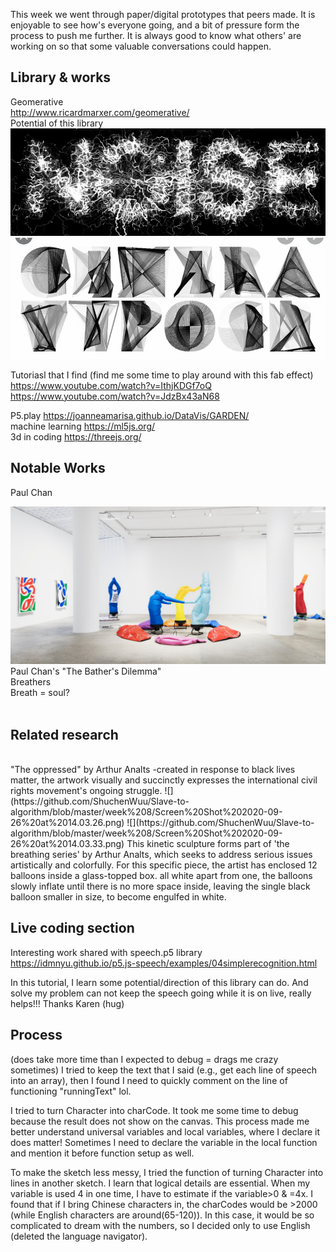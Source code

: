 This week we went through paper/digital prototypes that peers made. It is enjoyable to see how's everyone going, and a bit of pressure form the process to push me further. It is always good to know what others' are working on so that some valuable conversations could happen.

## Library & works
Geomerative </br>
http://www.ricardmarxer.com/geomerative/
</br>
Potential of this library
![](https://github.com/ShuchenWuu/Slave-to-algorithm/blob/master/week%208/Screen%20Shot%202020-09-26%20at%2013.49.50.png)
![](https://github.com/ShuchenWuu/Slave-to-algorithm/blob/master/week%208/Screen%20Shot%202020-09-26%20at%2013.50.11.png)
</br>

Tutoriasl that I find (find me some time to play around with this fab effect)
</br>
https://www.youtube.com/watch?v=IthjKDGf7oQ
</br>
https://www.youtube.com/watch?v=JdzBx43aN68

P5.play
https://joanneamarisa.github.io/DataVis/GARDEN/
</br>
machine learning
https://ml5js.org/
</br>
3d in coding
https://threejs.org/
</br>

## Notable Works
Paul Chan

![](https://github.com/ShuchenWuu/Slave-to-algorithm/blob/master/week%208/Screen%20Shot%202020-09-26%20at%2013.57.15.png)
Paul Chan's "The Bather's Dilemma" 
</br>
Breathers
</br>
Breath = soul?
</br>
</br>
## Related research
</br>
"The oppressed" by Arthur Analts -created in response to black lives matter, the artwork visually and succinctly expresses the international civil rights movement's ongoing struggle.
![](https://github.com/ShuchenWuu/Slave-to-algorithm/blob/master/week%208/Screen%20Shot%202020-09-26%20at%2014.03.26.png)
![](https://github.com/ShuchenWuu/Slave-to-algorithm/blob/master/week%208/Screen%20Shot%202020-09-26%20at%2014.03.33.png)
This kinetic sculpture forms part of 'the breathing series' by Arthur Analts, which seeks to address serious issues artistically and colorfully. For this specific piece, the artist has enclosed 12 balloons inside a glass-topped box. all white apart from one, the balloons slowly inflate until there is no more space inside, leaving the single black balloon smaller in size, to become engulfed in white. 



## Live coding section

Interesting work shared with speech.p5 library
</br>
https://idmnyu.github.io/p5.js-speech/examples/04simplerecognition.html 
</br>

In this tutorial, I learn some potential/direction of this library can do. And solve my problem can not keep the speech going while it is on live, really helps!!! Thanks Karen (hug)

## Process
(does take more time than I expected to debug = drags me crazy sometimes)
I tried to keep the text that I said (e.g., get each line of speech into an array), then I found I need to quickly comment on the line of functioning "runningText" lol.

I tried to turn Character into charCode. It took me some time to debug because the result does not show on the canvas. This process made me better understand universal variables and local variables, where I declare it does matter! Sometimes I need to declare the variable in the local function and mention it before function setup as well.

To make the sketch less messy, I tried the function of turning Character into lines in another sketch. I learn that logical details are essential. When my variable is used 4 in one time, I have to estimate if the variable>0 & =4x. I found that if I bring Chinese characters in, the charCodes would be >2000 (while English characters are around(65-120)). In this case, it would be so complicated to dream with the numbers, so I decided only to use English (deleted the language navigator).
